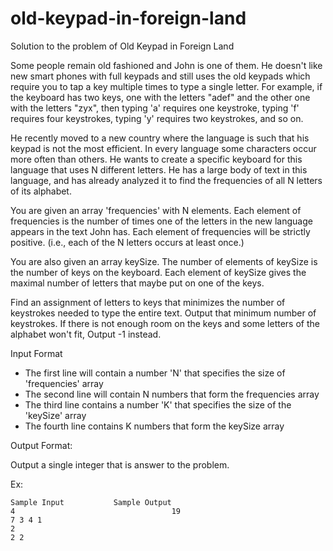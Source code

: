 # old-keypad-in-foreign-land
Solution to the problem of Old Keypad in Foreign Land

Some people remain old fashioned and John is one of them. He doesn't like new smart phones with
full keypads and still uses the old keypads which require you to tap a key multiple times to type a
single letter. For example, if the keyboard has two keys, one with the letters "adef" and the other
one with the letters "zyx", then typing 'a' requires one keystroke, typing 'f' requires four keystrokes,
typing 'y' requires two keystrokes, and so on.

He recently moved to a new country where the language is such that his keypad is not the most
efficient. In every language some characters occur more often than others. He wants to create a
specific keyboard for this language that uses N different letters. He has a large body of text in this
language, and has already analyzed it to find the frequencies of all N letters of its alphabet.

You are given an array 'frequencies' with N elements. Each element of frequencies is the number
of times one of the letters in the new language appears in the text John has. Each element of
frequencies will be strictly positive. (i.e., each of the N letters occurs at least once.)

You are also given an array keySize. The number of elements of keySize is the number of keys on
the keyboard. Each element of keySize gives the maximal number of letters that maybe put on one
of the keys.

Find an assignment of letters to keys that minimizes the number of keystrokes needed to type the
entire text. Output that minimum number of keystrokes. If there is not enough room on the keys
and some letters of the alphabet won't fit, Output -1 instead.

Input Format

- The first line will contain a number 'N' that specifies the size of 'frequencies' array
- The second line will contain N numbers that form the frequencies array
- The third line contains a number 'K' that specifies the size of the 'keySize' array
- The fourth line contains K numbers that form the keySize array

Output Format:

Output a single integer that is answer to the problem.

Ex:

```
Sample Input           Sample Output
4                                   19
7 3 4 1
2
2 2                             
```

